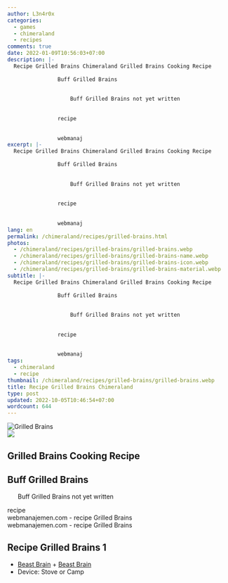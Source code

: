 ```yaml
---
author: L3n4r0x
categories:
  - games
  - chimeraland
  - recipes
comments: true
date: 2022-01-09T10:56:03+07:00
description: |-
  Recipe Grilled Brains Chimeraland Grilled Brains Cooking Recipe
                
                Buff Grilled Brains
                
                  
                    Buff Grilled Brains not yet written
                  
                
                recipe
              
              
                webmanaj
excerpt: |-
  Recipe Grilled Brains Chimeraland Grilled Brains Cooking Recipe
                
                Buff Grilled Brains
                
                  
                    Buff Grilled Brains not yet written
                  
                
                recipe
              
              
                webmanaj
lang: en
permalink: /chimeraland/recipes/grilled-brains.html
photos:
  - /chimeraland/recipes/grilled-brains/grilled-brains.webp
  - /chimeraland/recipes/grilled-brains/grilled-brains-name.webp
  - /chimeraland/recipes/grilled-brains/grilled-brains-icon.webp
  - /chimeraland/recipes/grilled-brains/grilled-brains-material.webp
subtitle: |-
  Recipe Grilled Brains Chimeraland Grilled Brains Cooking Recipe
                
                Buff Grilled Brains
                
                  
                    Buff Grilled Brains not yet written
                  
                
                recipe
              
              
                webmanaj
tags:
  - chimeraland
  - recipe
thumbnail: /chimeraland/recipes/grilled-brains/grilled-brains.webp
title: Recipe Grilled Brains Chimeraland
type: post
updated: 2022-10-05T10:46:54+07:00
wordcount: 644
---
```


<link
  rel="stylesheet"
  href="https://rawcdn.githack.com/dimaslanjaka/Web-Manajemen/870a349/css/bootstrap-5-3-0-alpha3-wrapper.css"
/>
<section id="bootstrap-wrapper">
  <div data-bs-theme="dark">
    <div class="card mb-2">
      <div class="card-body">
        <div class="row g-0">
          <div class="col-sm-4 position-relative mb-2">
            <img
              src="https://www.webmanajemen.com/chimeraland/recipes/grilled-brains/grilled-brains-material.webp"
              class="card-img fit-cover w-100 h-100"
              alt="Grilled Brains"
              data-fancybox="true"
            />
          </div>
          <div class="col-sm-8 mb-2">
            <div class="card-body">
              <div class="d-flex flex-row align-items-center mb-3">
                <img
                  class="d-inline-block me-2"
                  src="https://www.webmanajemen.com/chimeraland/recipes/grilled-brains/grilled-brains-icon.webp"
                  width="auto"
                  height="auto"
                  style="vertical-align: middle"
                />
                <h2 class="fs-5">Grilled Brains Cooking Recipe</h2>
              </div>
              <h2 class="card-title fs-5">Buff Grilled Brains</h2>
              <div class="card-text">
                <ul>
                  Buff Grilled Brains not yet written
                </ul>
              </div>
              <span class="badge rounded-pill">recipe</span>
            </div>
            <div class="card-footer text-end text-muted mt-auto">
              webmanajemen.com - recipe Grilled Brains
            </div>
          </div>
        </div>
      </div>
      <div class="card-footer text-end text-muted">
        webmanajemen.com - recipe Grilled Brains
      </div>
    </div>
    <div class="row mb-2">
      <div class="col-12 col-lg-6 recipe-item mb-2">
        <div class="card">
          <div class="card-body">
            <h2 class="card-title fs-5">Recipe Grilled Brains 1</h2>
            <div class="card-text">
              <ul>
                <li>
                  <a
                    class="text-decoration-none text-primary"
                    href="/chimeraland/materials/beast-brain.html"
                    >Beast Brain</a
                  ><span> + </span
                  ><a
                    class="text-decoration-none text-primary"
                    href="/chimeraland/materials/beast-brain.html"
                    >Beast Brain</a
                  >
                </li>
                <li>Device: Stove or Camp</li>
              </ul>
            </div>
          </div>
        </div>
      </div>
    </div>
  </div>
</section>